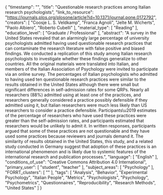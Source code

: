 {
    "timestamp": "",
    "title": "Questionable research practices among Italian research psychologists",
    "link_to_resource": "https://journals.plos.org/plosone/article?id=10.1371/journal.pone.0172792",
    "creators": [
        "Coosje L. S. Veldkamp",
        "Franca Agnoli",
        "Jelte M. Wicherts",
        "Paolo Albiero",
        "Roberto Cubelli"
    ],
    "material_type": [
        "Reading"
    ],
    "education_level": [
        "Graduate / Professional"
    ],
    "abstract": "A survey in the United States revealed that an alarmingly large percentage of university psychologists admitted having used questionable research practices that can contaminate the research literature with false positive and biased findings. We conducted a replication of this study among Italian research psychologists to investigate whether these findings generalize to other countries. All the original materials were translated into Italian, and members of the Italian Association of Psychology were invited to participate via an online survey. The percentages of Italian psychologists who admitted to having used ten questionable research practices were similar to the results obtained in the United States although there were small but significant differences in self-admission rates for some QRPs. Nearly all researchers (88%) admitted using at least one of the practices, and researchers generally considered a practice possibly defensible if they admitted using it, but Italian researchers were much less likely than US researchers to consider a practice defensible. Participants\u2019 estimates of the percentage of researchers who have used these practices were greater than the self-admission rates, and participants estimated that researchers would be unlikely to admit it. In written responses, participants argued that some of these practices are not questionable and they have used some practices because reviewers and journals demand it. The similarity of results obtained in the United States, this study, and a related study conducted in Germany suggest that adoption of these practices is an international phenomenon and is likely due to systemic features of the international research and publication processes.",
    "language": [
        "English"
    ],
    "conditions_of_use": "Creative Commons Attribution 4.0 International",
    "primary_user": [
        "student",
        "teacher"
    ],
    "subject_areas": [
        "Psychology"
    ],
    "FORRT_clusters": [
        ""
    ],
    "tags": [
        "Analysis",
        "Behavior",
        "Experimental Psychology",
        "Italian People",
        "Metrics",
        "Psychologists",
        "Psychology",
        "Psychometrics",
        "Questionnaires",
        "Reproducibility",
        "Research Methods",
        "United States"
    ]
}